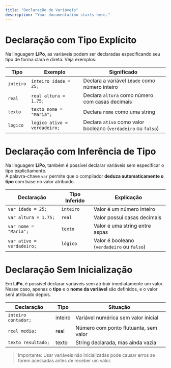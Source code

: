 ```yaml
---
title: "Declaração de Variáveis"
description: "Your documentation starts here."
---
```



#  Declaração com Tipo Explícito

Na linguagem **LiPo**, as variáveis podem ser declaradas especificando seu tipo de forma clara e direta. Veja exemplos:

| Tipo      | Exemplo                      | Significado                        |
|-----------|------------------------------|------------------------------------|
| `inteiro` | `inteiro idade = 25;`        | Declara a variável `idade` como número inteiro |
| `real`    | `real altura = 1.75;`        | Declara `altura` como número com casas decimais |
| `texto`   | `texto nome = "Maria";`      | Declara `nome` como uma string     |
| `logico`  | `logico ativo = verdadeiro;` | Declara `ativo` como valor booleano (`verdadeiro` ou `falso`) |


#  Declaração com Inferência de Tipo

Na linguagem **LiPo**, também é possível declarar variáveis sem especificar o tipo explicitamente.  
A palavra-chave `var` permite que o compilador **deduza automaticamente o tipo** com base no valor atribuído.

| Declaração                        | Tipo Inferido     | Explicação                             |
|----------------------------------|-------------------|----------------------------------------|
| `var idade = 25;`                | `inteiro`         | Valor é um número inteiro              |
| `var altura = 1.75;`             | `real`            | Valor possui casas decimais            |
| `var nome = "Maria";`            | `texto`           | Valor é uma string entre aspas         |
| `var ativo = verdadeiro;`        | `lógico`          | Valor é booleano (`verdadeiro` ou `falso`) |

#  Declaração Sem Inicialização

Em **LiPo**, é possível declarar variáveis sem atribuir imediatamente um valor.  
Nesse caso, apenas o **tipo** e o **nome da variável** são definidos, e o valor será atribuído depois.

| Declaração              | Tipo     | Situação                              |
|--------------------------|----------|----------------------------------------|
| `inteiro contador;`      | inteiro  | Variável numérica sem valor inicial    |
| `real media;`            | real     | Número com ponto flutuante, sem valor  |
| `texto resultado;`       | texto    | String declarada, mas ainda vazia      |

>  Importante: Usar variáveis não inicializadas pode causar erros se forem acessadas antes de receber um valor.